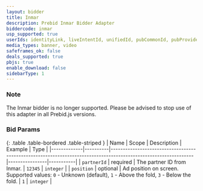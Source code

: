 ```yaml
---
layout: bidder
title: Inmar
description: Prebid Inmar Bidder Adapter
biddercode: inmar
usp_supported: true
userIds: identityLink, liveIntentId, unifiedId, pubCommonId, pubProvidedId, sharedId
media_types: banner, video
safeframes_ok: false
deals_supported: true
pbjs: true
enable_download: false
sidebarType: 1
---
```

### Note

The Inmar bidder is no longer supported. Please be advised to stop use of this adapter in all Prebid.js versions.

### Bid Params

{: .table .table-bordered .table-striped }
| Name        | Scope    | Description                                                                                                    | Example        | Type      |
|-------------|----------|----------------------------------------------------------------------------------------------------------------|----------------|-----------|
| `partnerId` | required | The partner ID from Inmar.                                                                                     | `12345`        | `integer` |
| `position`  | optional | Ad position on screen.  Supported values: `0` - Unknown (default), `1` - Above the fold, `3` - Below the fold. | `1`            | `integer` |
